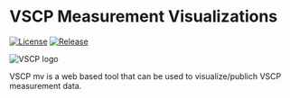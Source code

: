 # VSCP Measurement Visualizations

[![License](https://img.shields.io/badge/license-MIT-blue.svg)](http://choosealicense.com/licenses/mit/)
[![Release](https://img.shields.io/github/release/grodansparadis/vscp-mv.svg)](https://github.com/grodansparadis/vscp-mv/releases)

![VSCP logo](http://www.vscp.org/images/logo.png)

VSCP mv is a web based tool that can be used to visualize/publich VSCP measurement data.
